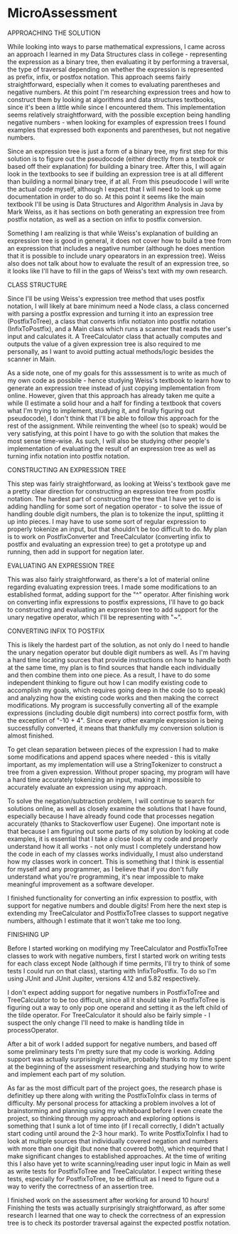 # MicroAssessment

APPROACHING THE SOLUTION

While looking into ways to parse mathematical expressions, I came across an approach I learned in my Data Structures class in college - representing the expression as a binary tree, then evaluating it by performing a traversal, the type of traversal depending on whether the expression is represented as prefix, infix, or postfox notation. This approach seems fairly straightforward, especially when it comes to evaluating parentheses and negative numbers. At this point I'm researching expression trees and how to construct them by looking at algorithms and data structures textbooks, since it's been a little while since I encountered them. This implementation seems relatively straightforward, with the possible exception being handling negative numbers - when looking for examples of expression trees I found examples that expressed both exponents and parentheses, but not negative numbers.

Since an expression tree is just a form of a binary tree, my first step for this solution is to figure out the pseudocode (either directly from a textbook or based off their explanation) for building a binary tree. After this, I will again look in the textbooks to see if building an expression tree is at all different than building a normal binary tree, if at all. From this pseudocode I will write the actual code myself, although I expect that I will need to look up some documentation in order to do so. At this point it seems like the main textbook I'll be using is Data Structures and Algorithm Analysis in Java by Mark Weiss, as it has sections on both generating an expression tree from postfix notation, as well as a section on infix to postfix conversion.

Something I am realizing is that while Weiss's explanation of building an expression tree is good in general, it does not cover how to build a tree from an expression that includes a negative number (although he does mention that it is possible to include unary opearators in an expression tree). Weiss also does not talk about how to evaluate the result of an expression tree, so it looks like I'll have to fill in the gaps of Weiss's text with my own research. 

CLASS STRUCTURE

Since I'll be using Weiss's expression tree method that uses postfix notation, I will likely at bare minimum need a Node class, a class concerned with parsing a postfix expression and turning it into an expression tree (PostfixToTree),  a class that converts infix notiaton into postfix notation (InfixToPostfix), and a Main class which runs a scanner that reads the user's input and calculates it. A TreeCalculator class that actually computes and outputs the value of a given expression tree is also required to me personally, as I want to avoid putting actual methods/logic besides the scanner in Main.

As a side note, one of my goals for this asssessment is to write as much of my own code as possbile - hence studying Weiss's textbook to learn how to generate an expression tree instead of just copying implementation from online. However, given that this approach has already taken me quite a while (I estimate a solid hour and a half for finding a textbook that covers what I'm trying to implement, studying it, and finally figuring out pseudocode), I don't think that I'll be able to follow this approach for the rest of the assignment. While reinventing the wheel (so to speak) would be very satisfying, at this point I have to go with the solution that makes the most sense time-wise. As such, I will also be studying other people's implementation of evaluating the result of an expression tree as well as turning infix notation into postfix notation.


CONSTRUCTING AN EXPRESSION TREE 

This step was fairly straightforward, as looking at Weiss's textbook gave me a pretty clear direction for constructing an expression tree from postfix notation. The hardest part of constructing the tree that I have yet to do is adding handling for some sort of negation operator - to solve the issue of handling double digit numbers, the plan is to tokenize the input, splitting it up into pieces. I may have to use some sort of regular expression to properly tokenize an input, but that shouldn't be too difficult to do. My plan is to work on PostfixConverter and TreeCalculator (converting infix to postfix and evaluating an expression tree) to get a prototype up and running, then add in support for negation later.

EVALUATING AN EXPRESSION TREE

This was also fairly straightforward, as there's a lot of material online regarding evaluating expression trees. I made some modifications to an established format, adding support for the "^" operator. After finishing work on converting infix expressions to postfix expressions, I'll have to go back to constructing and evaluating an expression tree to add support for the unary negative operator, which I'll be representing with "~".

CONVERTING INFIX TO POSTFIX

This is likely the hardest part of the solution, as not only do I need to handle the unary negation operator but double digit numbers as well. As I'm having a hard time locating sources that provide instructions on how to handle both at the same time, my plan is to find sources that handle each individually and then combine them into one piece. As a result, I have to do some independent thinking to figure out how I can modify existing code to accomplish my goals, which requires going deep in the code (so to speak) and analyzing how the existing code works and then making the correct modifications. My program is successfully converting all of the example expressions (including double digit numbers) into correct postfix form, with the exception of "-10 + 4". Since every other example expression is being successfully converted, it means that thankfully my conversion solution is almost finished.

To get clean separation between pieces of the expression I had to make some modifications and append spaces where needed - this is vitally important, as my implementation will use a StringTokenizer to construct a tree from a given expression. Without proper spacing, my program will have a hard time accurately tokenizing an input, making it impossible to accurately evaluate an expression using my approach. 

To solve the negation/subtraction problem, I will continue to search for solutions online, as well as closely examine the solutions that I have found, especially because I have already found code that processes negation accurately (thanks to Stackoverflow user Eugene). One important note is that because I am figuring out some parts of my solution by looking at code examples, it is essential that I take a close look at my code and properly understand how it all works - not only must I completely understand how the code in each of my classes works individually, I must also understand how my classes work in concert. This is something that I think is essential for myself and any programmer, as I believe that if you don't fully understand what you're programming, it's near impossible to make meaningful improvement as a software developer.

I finished functionality for converting an infix expression to postfix, with support for negative numbers and double digits! From here the next step is extending my TreeCalculator and PostfixToTree classes to support negative numbers, although I estimate that it won't take me too long.

FINISHING UP

Before I started working on modifying my TreeCalculator and PostfixToTree classes to work with negative numbers, first I started work on writing tests for each class except Node (although if time permits, I'll try to think of some tests I could run on that class), starting with InfixToPostfix. To do so I'm using JUnit and JUnit Jupiter, versions 4.12 and 5.82 respectively.

I don't expect adding support for negative numbers in PostfixToTree and TreeCalculator to be too difficult, since all it should take in PostfixToTree is figuring out a way to only pop one operand and setting it as the left child of the tilde operator. For TreeCalculator it should also be fairly simple - I suspect the only change I'll need to make is handling tilde in processOperator. 

After a bit of work I added support for negative numbers, and based off some preliminary tests I'm pretty sure that my code is working. Adding support was actually surprisingly intuitive, probably thanks to my time spent at the beginning of the assessment researching and studying how to write and implement each part of my solution. 

As far as the most difficult part of the project goes, the research phase is definitley up there along with writing the PostfixToInfix class in terms of difficulty. My personal process for attacking a problem involves a lot of brainstorming and planning using my whiteboard before I even create the project, so thinking through my approach and exploring options is something that I sunk a lot of time into (if I recall correctly, I didn't actually start coding until around the 2-3 hour mark). To write PostfixToInfix I had to look at multiple sources that individually covered negation and numbers with more than one digit (but none that covered both), which required that I make significant changes to established approaches. At the time of writing this I also have yet to write scanning/reading user input logic in Main as well as write tests for PostfixToTree and TreeCalculator. I expect writing these tests, especially for PostfixToTree, to be difficult as I need to figure out a way to verify the correctness of an assertion tree.

I finished work on the assessment after working for around 10 hours! Finishing the tests was actually surprisingly straightforward, as after some research I learned that one way to check the correctness of an expression tree is to check its postorder traversal against the expected postfix notation. 
